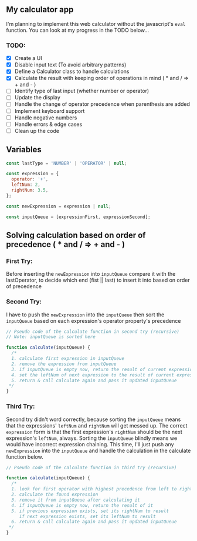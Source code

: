 ## My calculator app

I'm planning to implement this web calculator without the javascript's `eval` function.
You can look at my progress in the TODO below...

### TODO:

- [x] Create a UI
- [x] Disable input text (To avoid arbitrary patterns)
- [x] Define a Calculator class to handle calculations
- [x] Calculate the result with keeping order of operations in mind ( \* and / => + and - )
- [ ] Identify type of last input (whether number or operator)
- [ ] Update the display
- [ ] Handle the change of operator precedence when parenthesis are added
- [ ] Implement keyboard support
- [ ] Handle negative numbers
- [ ] Handle errors & edge cases
- [ ] Clean up the code

## Variables

```js
const lastType = 'NUMBER' | 'OPERATOR' | null;

const expression = {
  operator: '+',
  leftNum: 2,
  rightNum: 3.5,
};

const newExpression = expression | null;

const inputQueue = [expressionFirst, expressionSecond];
```

## Solving calculation based on order of precedence ( \* and / => + and - )

### First Try:

Before inserting the `newExpression` into `inputQueue` compare it with the lastOperator,
to decide which end (fist || last) to insert it into based on order of precedence

### Second Try:

I have to push the `newExpression` into the `inputQueue`
then sort the `inputQueue` based on each expression's operator property's precedence

```js
// Pseudo code of the calculate function in second try (recursive)
// Note: inputQueue is sorted here

function calculate(inputQueue) {
  /*
  1. calculate first expression in inputQueue
  2. remove the expression from inputQueue
  3. if inputQueue is empty now, return the result of current expression
  4. set the leftNum of next expression to the result of current expression
  5. return & call calculate again and pass it updated inputQueue
 */
}
```

### Third Try:

Second try didn't word correctly, because sorting the `inputQueue` means that the expressions' `leftNum` and `rightNum` will get messed up.
The correct `expression` form is that the first expression's `rightNum` should be the next expression's `leftNum`, always.
Sorting the `inputQueue` blindly means we would have incorrect expression chaining.
This time, I'll just push any `newExpression` into the `inputQueue` and handle the calculation in the calculate function below.

```js
// Pseudo code of the calculate function in third try (recursive)

function calculate(inputQueue) {
  /*
  1. look for first operator with highest precedence from left to right
  2. calculate the found expression
  3. remove it from inputQueue after calculating it
  4. if inputQueue is empty now, return the result of it
  5. if previous expression exists, set its rightNum to result
     if next expression exists, set its leftNum to result
  6. return & call calculate again and pass it updated inputQueue
 */
}
```
